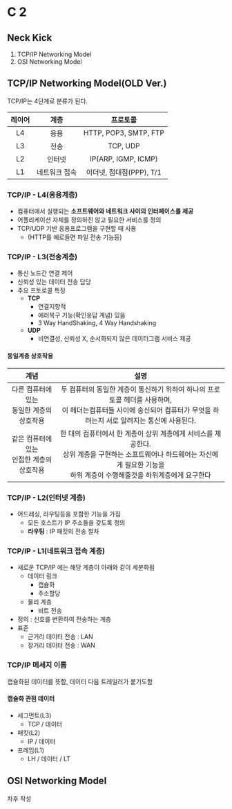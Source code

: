 # C 2

## Neck Kick

1. TCP/IP Networking Model
2. OSI Networking Model 

## TCP/IP Networking Model(OLD Ver.)

TCP/IP는 4단계로 분류가 된다.

| 레이어 | 계층 | 프로토콜 |
|:------:|:-----:|:----------:|
| L4 | 응용 | HTTP, POP3, SMTP, FTP  |
| L3 | 전송 | TCP, UDP               |
| L2 | 인터넷        | IP(ARP, IGMP, ICMP)      |
| L1 | 네트워크 접속 | 이더넷, 점대점(PPP), T/1 |


### TCP/IP - L4(응용계층)

- 컴퓨터에서 실행되는 **소프트웨어와 네트워크 사이의 인터페이스를 제공**
- 어플리케이션 자체를 정의하진 않고 필요한 서비스를 정의  
- TCP/UDP 기반 응용프로그램을 구현할 때 사용
  - (HTTP를 예로들면 파일 전송 기능등)

### TCP/IP - L3(전송계층)

- 통신 노드간 연결 제어
- 신뢰성 있는 데이터 전송 담당
- 주요 프토로콜 특징
  - **TCP**
    - 연결지향적
    - 에러복구 기능(확인응답 계념) 있음
    - 3 Way HandShaking, 4 Way Handshaking
  - **UDP**
    - 비연결성, 신뢰성 X, 순서화되지 않은 데이터그램 서비스 제공
  
#### 동일계층 상호작용

| 계념 | 설명 |
|:----:|:----:|
| 다른 컴퓨터에 있는 </br>동일한 계층의 상호작용 | 두 컴퓨터의 동일한 계층이 통신하기 위하여 하나의 프로토콜 헤더를 사용하며,</br> 이 헤더는컴퓨터들 사이에 송신되어 컴퓨터가 무엇을 하려는지 서로 알려지는 통신에 사용된다. |
| 같은 컴퓨터에 있는</br>인접한 계층의 상호작용 | 한 대의 컴퓨터에서 한 계층이 상위 계층에게 서비스를 제공한다.</br>상위 계층을 구현하는 소프트웨어나 하드웨어는 자신에게 필요한 기능을</br> 하위 계층이 수행해줄것을 하위계층에게 요구한다 |

### TCP/IP - L2(인터넷 계층)

- 어드레싱, 라우팅등을 포함한 기능을 가짐
  - 모든 호스트가 IP 주소들을 갖도록 정의
  - **라우팅** : IP 패킷의 전송 절차

### TCP/IP - L1(네트워크 접속 계층)

- 새로운 TCP/IP 에는 해당 계층이 아래와 같이 세분화됨
  - 데이터 링크
    - 캡슐화
    - 주소할당
  - 물리 계층
    - 비트 전송
- 정의 : 신호를 변환하여 전송하는 계층
- 표준
  - 근거리 데이터 전송 : LAN
  - 장거리 데이터 전송 : WAN

### TCP/IP 메세지 이름

캡슐화된 데이터를 뜻함, 데이터 다음 트레일러가 붙기도함

#### 캡슐화 관점 데이터

- 세그먼트(L3)
  - TCP / 데이터
- 패킷(L2)
  - IP / 데이터
- 프레임(L1)
  - LH / 데이터 / LT
  
## OSI Networking Model

차후 작성